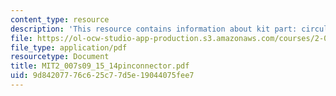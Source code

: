 ```yaml
---
content_type: resource
description: 'This resource contains information about kit part: circular 14 pin connector.'
file: https://ol-ocw-studio-app-production.s3.amazonaws.com/courses/2-007-design-and-manufacturing-i-spring-2009/9d84207776c625c77d5e19044075fee7_MIT2_007s09_15_14pinconnector.pdf
file_type: application/pdf
resourcetype: Document
title: MIT2_007s09_15_14pinconnector.pdf
uid: 9d842077-76c6-25c7-7d5e-19044075fee7
---
```

